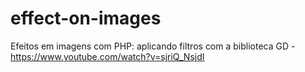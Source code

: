 # effect-on-images
Efeitos em imagens com PHP: aplicando filtros com a biblioteca GD - https://www.youtube.com/watch?v=sjriQ_NsjdI
